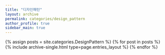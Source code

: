 ```yaml
---
title: "디자인패턴"
layout: archive
permalink: categories/design_pattern
author_profile: true
sidebar_main: true
---
```



{% assign posts = site.categories.DesignPattern %}
{% for post in posts %} {% include archive-single.html type=page.entries_layout %} {% endfor %}